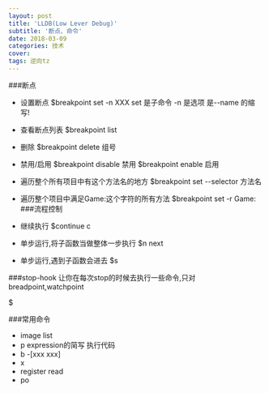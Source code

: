 ```yaml
---
layout: post
title: 'LLDB(Low Lever Debug)'
subtitle: '断点、命令'
date: 2018-03-09
categories: 技术
cover: 
tags: 逆向tz
---
```


###断点
* 设置断点
$breakpoint set -n XXX
set 是子命令
-n 是选项 是--name 的缩写!

* 查看断点列表
$breakpoint list 

* 删除
$breakpoint delete 组号

* 禁用/启用
$breakpoint disable 禁用
$breakpoint enable  启用

* 遍历整个所有项目中有这个方法名的地方
$breakpoint set --selector 方法名
* 遍历整个项目中满足Game:这个字符的所有方法
$breakpoint set -r Game:
###流程控制
* 继续执行
$continue c 
* 单步运行,将子函数当做整体一步执行
$n next
* 单步运行,遇到子函数会进去
$s 

###stop-hook
让你在每次stop的时候去执行一些命令,只对breadpoint,watchpoint

$

###常用命令
* image list 
* p expression的简写 执行代码
* b -[xxx xxx]
* x 
* register read
* po

